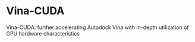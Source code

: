 # Vina-CUDA
Vina-CUDA: further accelerating Autodock Vina with in-depth utilization of GPU hardware characteristics
